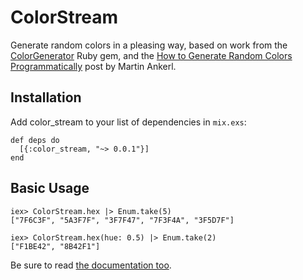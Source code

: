 # ColorStream

Generate random colors in a pleasing way, based on work from the [ColorGenerator](https://github.com/jpmckinney/color-generator) Ruby gem, and the [How to Generate Random Colors Programmatically](http://martin.ankerl.com/2009/12/09/how-to-create-random-colors-programmatically/) post by Martin Ankerl.

## Installation

Add color_stream to your list of dependencies in `mix.exs`:

    def deps do
      [{:color_stream, "~> 0.0.1"}]
    end

## Basic Usage

    iex> ColorStream.hex |> Enum.take(5)
    ["7F6C3F", "5A3F7F", "3F7F47", "7F3F4A", "3F5D7F"]

    iex> ColorStream.hex(hue: 0.5) |> Enum.take(2)
    ["F1BE42", "8B42F1"]

Be sure to read [the documentation too](http://hexdocs.pm/color_stream).
